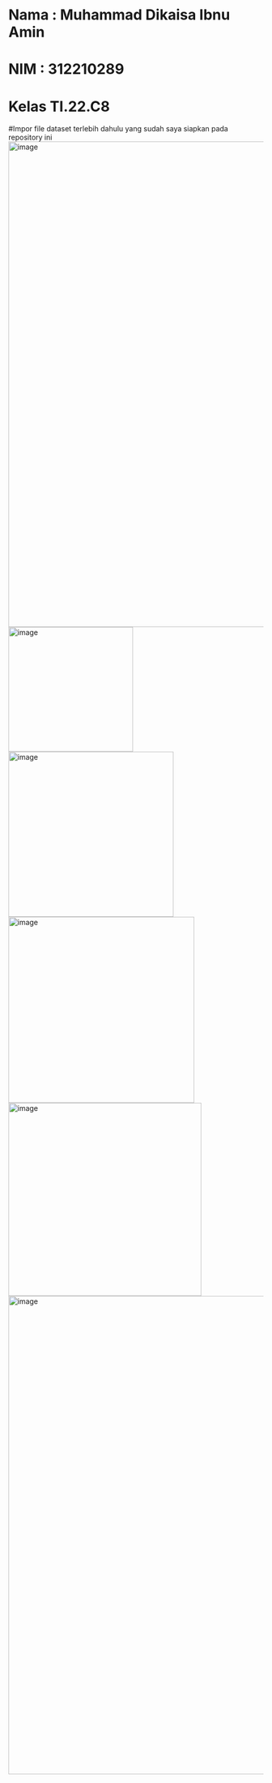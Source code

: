 <h1>Nama : Muhammad Dikaisa Ibnu Amin</h1>
<h1>NIM : 312210289</h1>
<h1>Kelas TI.22.C8</h1>
#Impor file dataset terlebih dahulu yang sudah saya siapkan pada repository ini
<img width="958" alt="image" src="https://github.com/DLearnings/KNN/assets/133946256/6c506f9c-f3db-4f5c-95b8-09edf8ece23e">
<img width="246" alt="image" src="https://github.com/DLearnings/KNN/assets/133946256/9ac98aaf-c22c-4589-9272-f64ab71aa80d">
<img width="326" alt="image" src="https://github.com/DLearnings/KNN/assets/133946256/d61b6404-ab02-49bc-872b-278eabb4f535">
<img width="367" alt="image" src="https://github.com/DLearnings/KNN/assets/133946256/80bc9e3c-aad6-42af-80c4-67d2063994a2">
<img width="381" alt="image" src="https://github.com/DLearnings/KNN/assets/133946256/afdd100c-ce03-46bb-87db-8c4194c9f123">
<img width="944" alt="image" src="https://github.com/DLearnings/KNN/assets/133946256/52b6dfc0-ff81-4414-bb98-fab24a5fda78">





